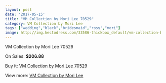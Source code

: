 ```yaml
---
layout: post
date: '2017-05-15'
title: "VM Collection by Mori Lee 70529"
category: VM Collection by Mori Lee
tags: ["wedding","black","bridesmaid","rosy","mori"]
image: http://img.hectodress.com/33586-thickbox_default/vm-collection-by-mori-lee-70529.jpg
---
```

VM Collection by Mori Lee 70529

On Sales: **$206.88**
<a href="https://www.hectodress.com/vm-collection-by-mori-lee/15490-vm-collection-by-mori-lee-70529.html"><amp-img layout="responsive" width="600" height="600" src="//img.hectodress.com/33586-thickbox_default/vm-collection-by-mori-lee-70529.jpg" alt="VM Collection by Mori Lee 70529 0" /></a>
<a href="https://www.hectodress.com/vm-collection-by-mori-lee/15490-vm-collection-by-mori-lee-70529.html"><amp-img layout="responsive" width="600" height="600" src="//img.hectodress.com/33588-thickbox_default/vm-collection-by-mori-lee-70529.jpg" alt="VM Collection by Mori Lee 70529 1" /></a>
<a href="https://www.hectodress.com/vm-collection-by-mori-lee/15490-vm-collection-by-mori-lee-70529.html"><amp-img layout="responsive" width="600" height="600" src="//img.hectodress.com/33587-thickbox_default/vm-collection-by-mori-lee-70529.jpg" alt="VM Collection by Mori Lee 70529 2" /></a>

Buy it: [VM Collection by Mori Lee 70529](https://www.hectodress.com/vm-collection-by-mori-lee/15490-vm-collection-by-mori-lee-70529.html "VM Collection by Mori Lee 70529")

View more: [VM Collection by Mori Lee](https://www.hectodress.com/278-vm-collection-by-mori-lee "VM Collection by Mori Lee")